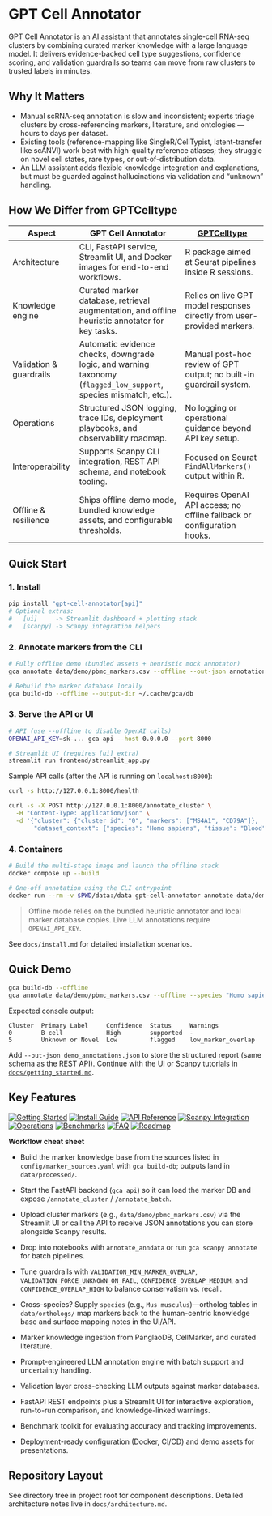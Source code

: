 # GPT Cell Annotator

GPT Cell Annotator is an AI assistant that annotates single-cell RNA-seq clusters by combining curated marker knowledge with a large language model. It delivers evidence-backed cell type suggestions, confidence scoring, and validation guardrails so teams can move from raw clusters to trusted labels in minutes.

## Why It Matters

- Manual scRNA-seq annotation is slow and inconsistent; experts triage clusters by cross-referencing markers, literature, and ontologies — hours to days per dataset.
- Existing tools (reference-mapping like SingleR/CellTypist, latent-transfer like scANVI) work best with high-quality reference atlases; they struggle on novel cell states, rare types, or out-of-distribution data.
- An LLM assistant adds flexible knowledge integration and explanations, but must be guarded against hallucinations via validation and “unknown” handling.

## How We Differ from GPTCelltype

| Aspect | GPT Cell Annotator | [GPTCelltype](https://github.com/Winnie09/GPTCelltype) |
| --- | --- | --- |
| Architecture | CLI, FastAPI service, Streamlit UI, and Docker images for end-to-end workflows. | R package aimed at Seurat pipelines inside R sessions. |
| Knowledge engine | Curated marker database, retrieval augmentation, and offline heuristic annotator for key tasks. | Relies on live GPT model responses directly from user-provided markers. |
| Validation & guardrails | Automatic evidence checks, downgrade logic, and warning taxonomy (`flagged_low_support`, species mismatch, etc.). | Manual post-hoc review of GPT output; no built-in guardrail system. |
| Operations | Structured JSON logging, trace IDs, deployment playbooks, and observability roadmap. | No logging or operational guidance beyond API key setup. |
| Interoperability | Supports Scanpy CLI integration, REST API schema, and notebook tooling. | Focused on Seurat `FindAllMarkers()` output within R. |
| Offline & resilience | Ships offline demo mode, bundled knowledge assets, and configurable thresholds. | Requires OpenAI API access; no offline fallback or configuration hooks. |

## Quick Start

### 1. Install

```bash
pip install "gpt-cell-annotator[api]"
# Optional extras:
#   [ui]     -> Streamlit dashboard + plotting stack
#   [scanpy] -> Scanpy integration helpers
```

### 2. Annotate markers from the CLI

```bash
# Fully offline demo (bundled assets + heuristic mock annotator)
gca annotate data/demo/pbmc_markers.csv --offline --out-json annotations.json

# Rebuild the marker database locally
gca build-db --offline --output-dir ~/.cache/gca/db
```

### 3. Serve the API or UI

```bash
# API (use --offline to disable OpenAI calls)
OPENAI_API_KEY=sk-... gca api --host 0.0.0.0 --port 8000

# Streamlit UI (requires [ui] extra)
streamlit run frontend/streamlit_app.py
```

Sample API calls (after the API is running on `localhost:8000`):

```bash
curl -s http://127.0.0.1:8000/health

curl -s -X POST http://127.0.0.1:8000/annotate_cluster \
  -H "Content-Type: application/json" \
  -d '{"cluster": {"cluster_id": "0", "markers": ["MS4A1", "CD79A"]},
       "dataset_context": {"species": "Homo sapiens", "tissue": "Blood"}}'
```

### 4. Containers

```bash
# Build the multi-stage image and launch the offline stack
docker compose up --build

# One-off annotation using the CLI entrypoint
docker run --rm -v $PWD/data:/data gpt-cell-annotator annotate data/demo/pbmc_markers.csv --offline
```

> Offline mode relies on the bundled heuristic annotator and local marker database copies. Live LLM annotations require `OPENAI_API_KEY`.

See `docs/install.md` for detailed installation scenarios.

## Quick Demo

```bash
gca build-db --offline
gca annotate data/demo/pbmc_markers.csv --offline --species "Homo sapiens"
```

Expected console output:

```
Cluster  Primary Label     Confidence  Status     Warnings
0        B cell            High        supported  -
5        Unknown or Novel  Low         flagged    low_marker_overlap
```

Add `--out-json demo_annotations.json` to store the structured report (same schema as the REST API). Continue with the UI or Scanpy tutorials in [`docs/getting_started.md`](docs/getting_started.md#guided-tutorials).

## Key Features

[![Getting Started](https://img.shields.io/badge/docs-getting_started-blue)](docs/getting_started.md)
[![Install Guide](https://img.shields.io/badge/docs-install-blueviolet)](docs/install.md)
[![API Reference](https://img.shields.io/badge/docs-api_reference-green)](docs/api_reference.md)
[![Scanpy Integration](https://img.shields.io/badge/docs-scanpy_integration-teal)](docs/scanpy_integration.md)
[![Operations](https://img.shields.io/badge/docs-operations-purple)](docs/operations.md)
[![Benchmarks](https://img.shields.io/badge/docs-benchmarks-red)](docs/benchmarks.md)
[![FAQ](https://img.shields.io/badge/docs-faq-lightgrey)](docs/faq.md)
[![Roadmap](https://img.shields.io/badge/docs-roadmap-yellow)](docs/roadmap.md)

**Workflow cheat sheet**
- Build the marker knowledge base from the sources listed in `config/marker_sources.yaml` with `gca build-db`; outputs land in `data/processed/`.
- Start the FastAPI backend (`gca api`) so it can load the marker DB and expose `/annotate_cluster` / `/annotate_batch`.
- Upload cluster markers (e.g., `data/demo/pbmc_markers.csv`) via the Streamlit UI or call the API to receive JSON annotations you can store alongside Scanpy results.
- Drop into notebooks with `annotate_anndata` or run `gca scanpy annotate` for batch pipelines.
- Tune guardrails with `VALIDATION_MIN_MARKER_OVERLAP`, `VALIDATION_FORCE_UNKNOWN_ON_FAIL`, `CONFIDENCE_OVERLAP_MEDIUM`, and `CONFIDENCE_OVERLAP_HIGH` to balance conservatism vs. recall.
- Cross-species? Supply `species` (e.g., `Mus musculus`)—ortholog tables in `data/orthologs/` map markers back to the human-centric knowledge base and surface mapping notes in the UI/API.

- Marker knowledge ingestion from PanglaoDB, CellMarker, and curated literature.
- Prompt-engineered LLM annotation engine with batch support and uncertainty handling.
- Validation layer cross-checking LLM outputs against marker databases.
- FastAPI REST endpoints plus a Streamlit UI for interactive exploration, run-to-run comparison, and knowledge-linked warnings.
- Benchmark toolkit for evaluating accuracy and tracking improvements.
- Deployment-ready configuration (Docker, CI/CD) and demo assets for presentations.

## Repository Layout

See directory tree in project root for component descriptions. Detailed architecture notes live in `docs/architecture.md`.
